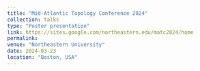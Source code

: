 ```yaml
---
title: "Mid-Atlantic Topology Conference 2024"
collection: talks
type: "Poster presentation"
link: https://sites.google.com/northeastern.edu/matc2024/home
permalink: 
venue: "Northeastern University"
date: 2024-03-23
location: "Boston, USA"
---
```

